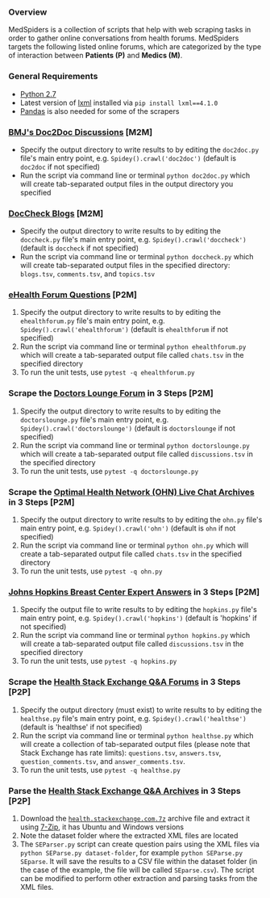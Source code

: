 ### Overview

MedSpiders is a collection of scripts that help with web scraping tasks in order to gather online conversations from health forums. MedSpiders targets the following listed online forums, which are categorized by the type of interaction between **Patients (P)** and **Medics (M)**.

### General Requirements

- [Python 2.7](https://www.python.org/downloads)
- Latest version of [lxml](http://lxml.de) installed via `pip install lxml==4.1.0`
- [Pandas](https://pypi.org/project/pandas/) is also needed for some of the scrapers

### [BMJ's Doc2Doc Discussions](https://web.archive.org/web/20160615105956/http://doc2doc.bmj.com/) [M2M]

- Specify the output directory to write results to by editing the `doc2doc.py` file's main entry point, e.g. `Spidey().crawl('doc2doc')` (default is `doc2doc` if not specified)
- Run the script via command line or terminal `python doc2doc.py` which will create tab-separated output files in the output directory you specified

### [DocCheck Blogs](http://www.doccheck.com/com/ask/) [M2M]

- Specify the output directory to write results to by editing the `doccheck.py` file's main entry point, e.g. `Spidey().crawl('doccheck')` (default is `doccheck` if not specified)
- Run the script via command line or terminal `python doccheck.py` which will create tab-separated output files in the specified directory: `blogs.tsv`, `comments.tsv`, and `topics.tsv`

### [eHealth Forum Questions](https://ehealthforum.com/health/ask_a_doctor_forums.html) [P2M]

1. Specify the output directory to write results to by editing the `ehealthforum.py` file's main entry point, e.g. `Spidey().crawl('ehealthforum')`  (default is `ehealthforum` if not specified)
2. Run the script via command line or terminal `python ehealthforum.py` which will create a tab-separated output file called `chats.tsv` in the specified directory
3. To run the unit tests, use `pytest -q ehealthforum.py`

### Scrape the [Doctors Lounge Forum](https://www.doctorslounge.com/forums/) in 3 Steps [P2M]

1. Specify the output directory to write results to by editing the `doctorslounge.py` file's main entry point, e.g. `Spidey().crawl('doctorslounge')`   (default is `doctorslounge` if not specified)
2. Run the script via command line or terminal `python doctorslounge.py` which will create a tab-separated output file called `discussions.tsv` in the specified directory
3. To run the unit tests, use `pytest -q doctorslounge.py`

### Scrape the [Optimal Health Network (OHN) Live Chat Archives](https://web.archive.org/web/20130129082319/http://www.optimalhealthnetwork.com/Alternative-Health-Live-Chat-Log-Archive-s/196.htm) in 3 Steps [P2M]

1. Specify the output directory to write results to by editing the `ohn.py` file's main entry point, e.g. `Spidey().crawl('ohn')` (default is `ohn` if not specified)
2. Run the script via command line or terminal `python ohn.py` which will create a tab-separated output file called `chats.tsv` in the specified directory
3. To run the unit tests, use `pytest -q ohn.py`

### [Johns Hopkins Breast Center Expert Answers](http://www.hopkinsbreastcenter.org/services/ask_expert/) in 3 Steps [P2M]

1. Specify the output file to write results to by editing the `hopkins.py` file's main entry point, e.g. `Spidey().crawl('hopkins')` (default is 'hopkins' if not specified)
2. Run the script via command line or terminal `python hopkins.py` which will create a tab-separated output file called `discussions.tsv` in the specified directory
3. To run the unit tests, use `pytest -q hopkins.py`

### Scrape the [Health Stack Exchange Q&A Forums](https://health.stackexchange.com/questions?pagesize=50&sort=newest) in 3 Steps [P2P]

1. Specify the output directory (must exist) to write results to by editing the `healthse.py` file's main entry point, e.g. `Spidey().crawl('healthse')` (default is 'healthse' if not specified)
2. Run the script via command line or terminal `python healthse.py` which will create a collection of tab-separated output files (please note that Stack Exchange has rate limits): `questions.tsv`, `answers.tsv`, `question_comments.tsv`, and `answer_comments.tsv`.
3. To run the unit tests, use `pytest -q healthse.py`

### Parse the [Health Stack Exchange Q&A Archives](https://archive.org/download/stackexchange) in 3 Steps [P2P]

1. Download the [`health.stackexchange.com.7z`](https://archive.org/download/stackexchange) archive file and extract it using [7-Zip](http://www.7-zip.org/download.html), it has Ubuntu and Windows versions
2. Note the dataset folder where the extracted XML files are located
3. The `SEParser.py` script can create question pairs using the XML files via `python SEParse.py dataset-folder`, for example `python SEParse.py SEparse`. It will save the results to a CSV file within the dataset folder (in the case of the example, the file will be called `SEparse.csv`). The script can be modified to perform other extraction and parsing tasks from the XML files.